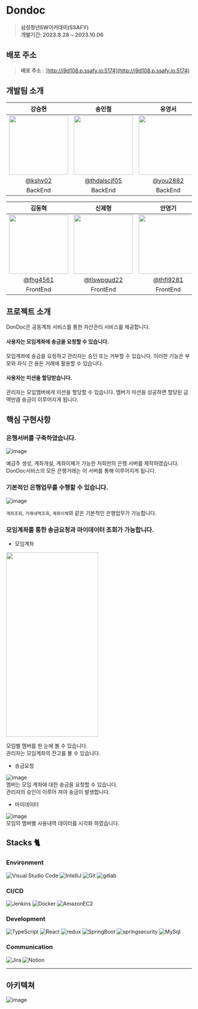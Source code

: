 
# Dondoc

> **삼성청년SW아카데미(SSAFY)** <br/> **개발기간: 2023.8.28 ~ 2023.10.06**

## 배포 주소

> **배포 주소** : [http://j9d108.p.ssafy.io:5174](http://j9d108.p.ssafy.io:5174)

## 개발팀 소개


|                                                            강승현                                                             |                                                            송민철                                                             |                                                            유영서                                                            |
| :---------------------------------------------------------------------------------------------------------------------------: | :---------------------------------------------------------------------------------------------------------------------------: | :--------------------------------------------------------------------------------------------------------------------------: |
| <img width="160px" src="https://github.com/mincheolsong/mincheolsong/assets/80660585/87e8e0d4-6e03-4cf1-bf6d-97610ce60c17" /> | <img width="160px" src="https://github.com/mincheolsong/mincheolsong/assets/80660585/19c30455-4129-4d00-a06a-ed76c6221464" /> | <img width="160px" src="https://github.com/mincheolsong/mincheolsong/assets/80660585/14ed2534-dbe4-4b99-b133-80fd6b56187a"/> |
|                                         [@kshv02](https://lab.ssafy.com/kshv02)                                         |                                          [@thdalscjf05](https://lab.ssafy.com/thdalscjf05)                                          |                                      [@you2882](https://lab.ssafy.com/you2882)                                       |
|                                                            BackEnd                                                            |                                                            BackEnd                                                            |                                                           BackEnd                                                            |

김동혁                                                             |                                                            신제형                                                             |                                                            안영기                                                            |
| :---------------------------------------------------------------------------------------------------------------------------: | :---------------------------------------------------------------------------------------------------------------------------: | :--------------------------------------------------------------------------------------------------------------------------: |
| <img width="160px" src="https://github.com/mincheolsong/mincheolsong/assets/80660585/08b72794-e12f-4cc0-867f-11b77721b34d" /> | <img width="160px" src="https://github.com/mincheolsong/mincheolsong/assets/80660585/23d95afd-6ccf-402c-b970-c6142268ef62" /> | <img width="160px" src="https://github.com/mincheolsong/mincheolsong/assets/80660585/8ac1f0bd-5e2c-49cc-bf5c-3d30bd46750c"/> |
|                                         [@fhg4561](https://lab.ssafy.com/fhg4561)                                         |                                          [@tlswpgud22](https://lab.ssafy.com/tlswpgud22)                                          |                                      [@thfl9281](https://lab.ssafy.com/thfl9281)                                       |
|                                                            FrontEnd                                                            |                                                            FrontEnd                                                            |                                                           FrontEnd                                                            |

## 프로젝트 소개

DonDoc은 공동계좌 서비스를 통한 자산관리 서비스를 제공합니다.

#### 사용자는 모임계좌에 송금을 요청할 수 있습니다.
모임계좌에 송금을 요청하고 관리자는 승인 또는 거부할 수 있습니다. 이러한 기능은 부모와 자식 간 용돈 거래에 활용할 수 있습니다.

#### 사용자는 미션을 할당받습니다.
관리자는 모임멤버에게 미션을 할당할 수 있습니다. 멤버가 미션을 성공하면 할당된 금액만큼 송금이 이루어지게 됩니다.


## 핵심 구현사항

### 은행서버를 구축하였습니다.

![image](https://github.com/mincheolsong/mincheolsong/assets/80660585/c46a355e-3d8e-4fa6-8933-2f714573655e)

예금주 생성, 계좌개설, 계좌이체가 가능한 저희만의 은행 서버를 제작하였습니다.  
DonDoc서비스의 모든 은행거래는 이 서버를 통해 이루어지게 됩니다.

### 기본적인 은행업무를 수행할 수 있습니다.

![image](https://github.com/mincheolsong/mincheolsong/assets/80660585/849447f1-c4b0-4359-90a9-ddfc48b22a99)

`계좌조회`, `거래내역조회`, `계좌이체`와 같은 기본적인 은행업무가 가능합니다.

### 모임계좌를 통한 송금요청과 마이데이터 조회가 가능합니다.

- 모임계좌

<img src="https://github.com/mincheolsong/mincheolsong/assets/80660585/a634628e-8535-4db9-87ea-766fe7d6d01e" width="250" height="500">  
  
모임별 멤버를 한 눈에 볼 수 있습니다.  
관리자는 모임계좌의 잔고를 볼 수 있습니다.

- 송금요청

![image](https://github.com/mincheolsong/mincheolsong/assets/80660585/6239c157-6b88-4792-a30c-bb73cfe6e1db)  
멤버는 모임 계좌에 대한 송금을 요청할 수 있습니다.  
관리자의 승인이 이루어 져야 송금이 발생합니다.

- 마이데이터

![image](https://github.com/mincheolsong/mincheolsong/assets/80660585/524d805f-1657-430b-9ec1-97f31dafba0f)  
모임의 멤버별 사용내역 데이터를 시각화 하였습니다.

## Stacks 🐈

### Environment

![Visual Studio Code](https://img.shields.io/badge/Visual%20Studio%20Code-007ACC?style=for-the-badge&logo=Visual%20Studio%20Code&logoColor=white)
![IntelliJ](https://img.shields.io/badge/IntelliJ-181717?style=for-the-badge&logo=intellijidea&logoColor=#000000)
![Git](https://img.shields.io/badge/Git-F05032?style=for-the-badge&logo=Git&logoColor=white)
![gitlab](https://img.shields.io/badge/gitlab-FC6D26?style=for-the-badge&logo=gitlab&logoColor=BLACK)

### CI/CD

![Jenkins](https://img.shields.io/badge/Jenkins-D24939?style=for-the-badge&logo=jenkins&logoColor=white)
![Docker](https://img.shields.io/badge/Docker-2496ED?style=for-the-badge&logo=docker&logoColor=white)
![AmazonEC2](https://img.shields.io/badge/AmazonEC2-FF9900?style=for-the-badge&logo=amazonec2&logoColor=white)

### Development

![TypeScript](https://img.shields.io/badge/TypeScript-F7DF1E?style=for-the-badge&logo=typescript&logoColor=white)
![React](https://img.shields.io/badge/React-20232A?style=for-the-badge&logo=react&logoColor=61DAFB)
![redux](https://img.shields.io/badge/redux-764ABC?style=for-the-badge&logo=redux&logoColor=61DAFB)
![SpringBoot](https://img.shields.io/badge/SpringBoot-6DB33F?style=for-the-badge&logo=SpringBoot&logoColor=black)
![springsecurity](https://img.shields.io/badge/springsecurity-6DB33F?style=for-the-badge&logo=springsecurity&logoColor=white)
![MySql](https://img.shields.io/badge/MySql-4479A1?style=for-the-badge&logo=MySql&logoColor=black)

### Communication

![Jira](https://img.shields.io/badge/jira-4A154B?style=for-the-badge&logo=jirasoftware&logoColor=blue)
![Notion](https://img.shields.io/badge/Notion-000000?style=for-the-badge&logo=Notion&logoColor=white)

---

## 아키텍쳐

![image](https://github.com/mincheolsong/mincheolsong/assets/80660585/d6d968b7-937d-4661-8586-53de2bbc1000)
